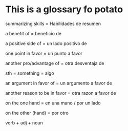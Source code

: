 
# This is a glossary fo potato

summarizing skills = Habilidades de resumen

a benefit of = beneficio de

a positive side of = un lado positivo de

one point in favor = un punto a favor

another pro/advantage of = otra desventaja de

sth = something = algo

an argument in favor of = un argumento a favor de

another reason to be in favor = otra razon a favor de 

on the one hand = en una mano / por un lado

on the other (hand) = por otro

verb + adj + noun
